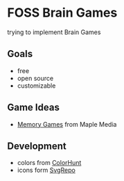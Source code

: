 # FOSS Brain Games
trying to implement Brain Games 

## Goals
- free
- open source
- customizable

## Game Ideas
- [Memory Games](https://play.google.com/store/apps/details?id=com.memory.brain.training.games&hl=en-US) from Maple Media


## Development
- colors from [ColorHunt](https://colorhunt.co/palettes/)
- icons form [SvgRepo](https://www.svgrepo.com/)
